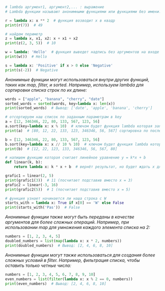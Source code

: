 ```python
# lambda аргумент1, аргумент2,... : выражение
# Lambda функции называют анонимными функциями или функциями без имени.

r = lambda x: x ** 2  # функция возводит х в квадр
print(r(7))  # 49
```

```python
# найдем периметр
z = lambda x, x1, x2: x + x1 + x2
print(z(2, 3, 5))  # 10
```

```python
w = lambda: 'Hello'  # функция выведет надпись без аргументов на входе
print(w())  # Hello
```

```python
s = lambda x: 'Positive' if x > 0 else 'Negative'
print(s(-2))  # Negative
```

*Анонимные функции могут использоваться внутри других функций, таких как map, filter, и sorted. Например, используем lambda для сортировки списка строк по их длине:*
```python
words = ["apple", "banana", "cherry", "date"]
sorted_words = sorted(words, key=lambda x: len(x))
print(sorted_words)  # Вывод: ['date', 'apple', 'banana', 'cherry']
```

```python
# отсортируем наш список по заданным параметрам в key
a = [12, 346346, 22, 80, 133, 567, 123, 56]
a.sort(key=lambda x: x % 10)  # ключом будет функция lambda которая запишет в результат последнюю цифру
print(a)  # [80, 12, 22, 133, 123, 346346, 56, 567] сортировка по последней цифре

b = [12, 346346, 22, 80, 133, 567, 123, 56]
b.sort(key=lambda x: x // 10 % 10)  # ключом будет функция lambda которая запишет в результат предпоследнюю цифру
print(b)  # [12, 22, 123, 133, 346346, 56, 567, 80]
```

```python
# напишем функцию которая считает линейное уравнение y = k*x + b
def linear(k, b):
    return lambda x: k * x + b  # вернёт результат, но будет ждать x для решения

grafic1 = linear(2, 5)
print(grafic1(3))  # 11 (посчитает подставив вместо x = 3)
grafic2 = linear(-3, 16)
print(grafic2(5))  # 1 (посчитает подставив вместо x = 5)
```

```python
# функция узнает начинается ли наша строка с W
starts_with = lambda x: True if x[0] == 'W' else False
print(starts_with('Pas'))  # False
```

*Анонимные функции также могут быть переданы в качестве аргументов для более сложных операций. Например, при использовании map для умножения каждого элемента списка на 2:*
```python
numbers = [1, 2, 3, 4, 5]
doubled_numbers = list(map(lambda x: x * 2, numbers))
print(doubled_numbers)  # Вывод: [2, 4, 6, 8, 10]
```

*Анонимные функции могут также использоваться для создания более сложных условий в filter. Например, фильтрация списка, чтобы оставить только четные числа:*
```python
numbers = [1, 2, 3, 4, 5, 6, 7, 8, 9, 10]
even_numbers = list(filter(lambda x: x % 2 == 0, numbers))
print(even_numbers)  # Вывод: [2, 4, 6, 8, 10]
```